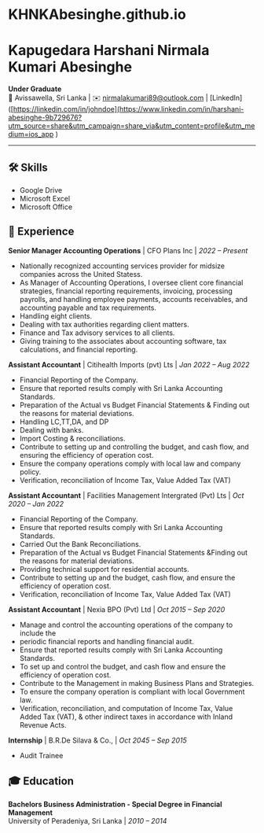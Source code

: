 # KHNKAbesinghe.github.io
# Kapugedara Harshani Nirmala Kumari Abesinghe

**Under Graduate**  
📍 Avissawella, Sri Lanka | ✉️ nirmalakumari89@outlook.com | [LinkedIn]([https://linkedin.com/in/johndoe](https://www.linkedin.com/in/harshani-abesinghe-9b729676?utm_source=share&utm_campaign=share_via&utm_content=profile&utm_medium=ios_app )

---

## 🛠️ Skills  
- Google Drive
- Microsoft Excel
- Microsoft Office

## 💼 Experience  
**Senior Manager Accounting Operations** | CFO Plans Inc | *2022 – Present*  
- Nationally recognized accounting services provider for midsize companies
across the United Statess.  
- As Manager of Accounting Operations, I oversee client core financial strategies,
financial reporting requirements, invoicing, processing payrolls, and handling
employee payments, accounts receivables, and accounting payable and tax
requirements.
- Handling eight clients.
- Dealing with tax authorities regarding client matters.
- Finance and Tax advisory services to all clients.
- Giving training to the associates about accounting software, tax calculations,
and financial reporting.

**Assistant Accountant** | Citihealth Imports (pvt) Lts | *Jan 2022 – Aug 2022*  
- Financial Reporting of the Company.
- Ensure that reported results comply with Sri Lanka Accounting Standards.
- Preparation of the Actual vs Budget Financial Statements & Finding out the reasons for material deviations.
- Handling LC,TT,DA, and DP
- Dealing with banks.
- Import Costing & reconciliations.
- Contribute to setting up and controlling the budget, and cash flow, and ensuring the efficiency of operation cost.
- Ensure the company operations comply with local law and company policy.
- Verification, reconciliation of Income Tax, Value Added Tax (VAT)

**Assistant Accountant** | Facilities Management Intergrated (Pvt) Lts | *Oct 2020 – Jan 2022*  
- Financial Reporting of the Company.
- Ensure that reported results comply with Sri Lanka Accounting Standards.
- Carried Out the Bank Reconciliations.
- Preparation of the Actual vs Budget Financial Statements &Finding out the reasons for material deviations.
- Providing technical support for residential accounts.
- Contribute to setting up and the budget, cash flow, and ensure the efficiency of operation cost.
- Verification, reconciliation of Income Tax, Value Added Tax (VAT)

**Assistant Accountant** | Nexia BPO (Pvt) Ltd | *Oct 2015 – Sep 2020*
- Manage and control the accounting operations of the company to include the
- periodic financial reports and handling financial audit.
- Ensure that reported results comply with Sri Lanka Accounting Standards.
- To set up and control the budget, and cash flow and ensure the efficiency of operation cost.
- Contribute to the Management in making Business Plans and Strategies.
- To ensure the company operation is compliant with local Government law.
- Verification, reconciliation, and computation of Income Tax, Value Added Tax (VAT), & other indirect taxes in accordance with Inland Revenue Acts.

**Internship** | B.R.De Silava & Co., | *Oct 2045 – Sep 2015*
- Audit Trainee  

## 🎓 Education  
**Bachelors Business Administration - Special Degree in Financial Management**  
University of Peradeniya, Sri Lanka | *2010 – 2014*

